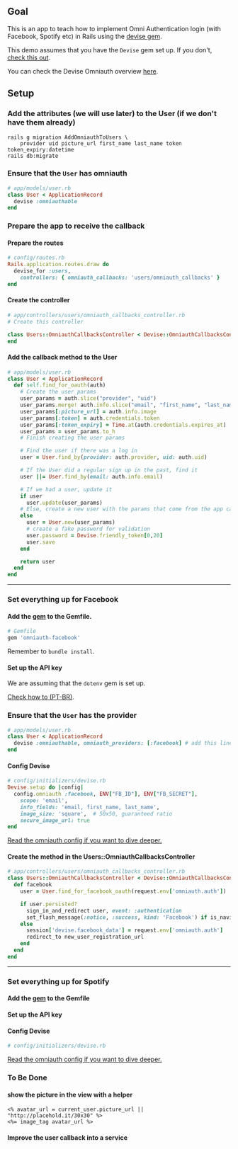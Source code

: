 ## Goal
This is an app to teach how to implement Omni Authentication login (with Facebook, Spotify etc) in Rails using the [devise gem](https://github.com/heartcombo/devise).

This demo assumes that you have the `Devise` gem set up. If you don't, [check this out](https://github.com/andrerferrer/devise-demo#goal).

You can check the Devise Omniauth overview [here](https://github.com/heartcombo/devise/wiki/OmniAuth:-Overview).

## Setup

### Add the attributes (we will use later) to the User (if we don't have them already)
```
rails g migration AddOmniauthToUsers \
    provider uid picture_url first_name last_name token token_expiry:datetime
rails db:migrate
```

### Ensure that the `User` has omniauth
```ruby
# app/models/user.rb
class User < ApplicationRecord
  devise :omniauthable
end
```

### Prepare the app to receive the callback

#### Prepare the routes
```ruby
# config/routes.rb
Rails.application.routes.draw do
  devise_for :users,
    controllers: { omniauth_callbacks: 'users/omniauth_callbacks' }
end
```

#### Create the controller
```ruby
# app/controllers/users/omniauth_callbacks_controller.rb
# Create this controller

class Users::OmniauthCallbacksController < Devise::OmniauthCallbacksController
end
```

#### Add the callback method to the User
```ruby
# app/models/user.rb
class User < ApplicationRecord
  def self.find_for_oauth(auth)
    # Create the user params
    user_params = auth.slice("provider", "uid")
    user_params.merge! auth.info.slice("email", "first_name", "last_name")
    user_params[:picture_url] = auth.info.image
    user_params[:token] = auth.credentials.token
    user_params[:token_expiry] = Time.at(auth.credentials.expires_at)
    user_params = user_params.to_h
    # Finish creating the user params

    # Find the user if there was a log in
    user = User.find_by(provider: auth.provider, uid: auth.uid)

    # If the User did a regular sign up in the past, find it
    user ||= User.find_by(email: auth.info.email)

    # If we had a user, update it
    if user
      user.update(user_params)
    # Else, create a new user with the params that come from the app callback
    else
      user = User.new(user_params)
      # create a fake password for validation
      user.password = Devise.friendly_token[0,20]
      user.save
    end

    return user
  end
end
```

---
### Set everything up for Facebook
#### Add the [gem](https://github.com/simi/omniauth-facebook#omniauth-facebook--) to the Gemfile.
```ruby
# Gemfile
gem 'omniauth-facebook'
```

Remember to `bundle install`.

#### Set up the API key

We are assuming that the `dotenv` gem is set up.

[Check how to (PT-BR)](apps_apis/facebook/facebook.md).

### Ensure that the `User` has the provider
```ruby
# app/models/user.rb
class User < ApplicationRecord
  devise :omniauthable, omniauth_providers: [:facebook] # add this line
end
```

#### Config Devise
```ruby
# config/initializers/devise.rb
Devise.setup do |config|
  config.omniauth :facebook, ENV["FB_ID"], ENV["FB_SECRET"],
    scope: 'email',
    info_fields: 'email, first_name, last_name',
    image_size: 'square',  # 50x50, guaranteed ratio
    secure_image_url: true
end

```

[Read the omniauth config if you want to dive deeper.](https://github.com/simi/omniauth-facebook#configuring)

#### Create the method in the Users::OmniauthCallbacksController

```ruby
# app/controllers/users/omniauth_callbacks_controller.rb
class Users::OmniauthCallbacksController < Devise::OmniauthCallbacksController
  def facebook
    user = User.find_for_facebook_oauth(request.env['omniauth.auth'])

    if user.persisted?
      sign_in_and_redirect user, event: :authentication
      set_flash_message(:notice, :success, kind: 'Facebook') if is_navigational_format?
    else
      session['devise.facebook_data'] = request.env['omniauth.auth']
      redirect_to new_user_registration_url
    end
  end
end
```

---
### Set everything up for Spotify
#### Add the [gem](https://github.com/icoretech/omniauth-spotify#spotify-omniauth-strategy) to the Gemfile
#### Set up the API key
#### Config Devise
```ruby
# config/initializers/devise.rb

```

[Read the omniauth config if you want to dive deeper.](https://github.com/simi/omniauth-facebook#configuring)


### To Be Done

#### show the picture in the view with a helper
```erb
<% avatar_url = current_user.picture_url || "http://placehold.it/30x30" %>
<%= image_tag avatar_url %>

```

#### Improve the user callback into a service
